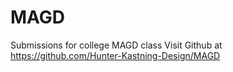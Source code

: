 # MAGD
Submissions for college MAGD class
Visit Github at https://github.com/Hunter-Kastning-Design/MAGD 
